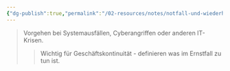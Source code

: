 ```yaml
---
{"dg-publish":true,"permalink":"/02-resources/notes/notfall-und-wiederherstellungsplaen-e/","tags":["#it-sicherheit/kontinuität"],"noteIcon":"","updated":"2025-08-28T17:46:00.000+02:00"}
---
```


>Vorgehen bei Systemausfällen, Cyberangriffen oder anderen IT-Krisen.
>>Wichtig für Geschäftskontinuität - definieren was im Ernstfall zu tun ist.